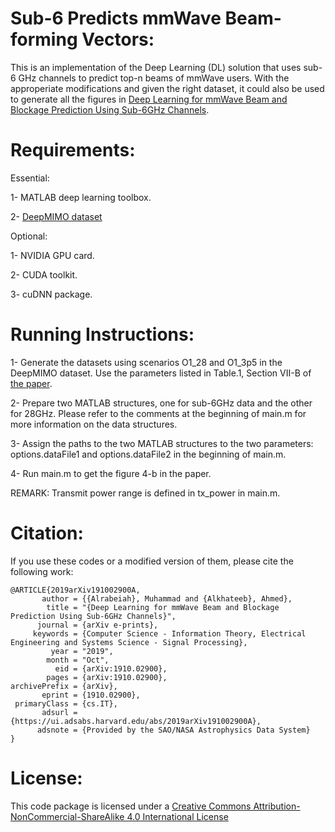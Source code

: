 # Sub-6 Predicts mmWave Beam-forming Vectors:
This is an implementation of the Deep Learning (DL) solution that uses sub-6 GHz channels to predict top-n beams of mmWave users. With the approperiate modifications and given the right dataset, it could also be used to generate all the figures in [Deep Learning for mmWave Beam and Blockage Prediction Using Sub-6GHz Channels](https://arxiv.org/abs/1910.02900).

# Requirements:

Essential:

1- MATLAB deep learning toolbox.

2- [DeepMIMO dataset](http://www.deepmimo.net/?i=1)

Optional:

1- NVIDIA GPU card.

2- CUDA toolkit.

3- cuDNN package.

# Running Instructions:

1- Generate the datasets using scenarios O1_28 and O1_3p5 in the DeepMIMO dataset. Use the parameters listed in Table.1, Section VII-B of [the paper](“https://arxiv.org/abs/1910.02900”).

2- Prepare two MATLAB structures, one for sub-6GHz data and the other for 28GHz. Please refer to the comments at the beginning of main.m for more information on the data structures.

3- Assign the paths to the two MATLAB structures to the two parameters: options.dataFile1 and options.dataFile2 in the beginning of main.m.

4- Run main.m to get the figure 4-b in the paper.

REMARK: Transmit power range is defined in tx_power in main.m.

# Citation:

If you use these codes or a modified version of them, please cite the following work:
```
@ARTICLE{2019arXiv191002900A,
       author = {{Alrabeiah}, Muhammad and {Alkhateeb}, Ahmed},
        title = "{Deep Learning for mmWave Beam and Blockage Prediction Using Sub-6GHz Channels}",
      journal = {arXiv e-prints},
     keywords = {Computer Science - Information Theory, Electrical Engineering and Systems Science - Signal Processing},
         year = "2019",
        month = "Oct",
          eid = {arXiv:1910.02900},
        pages = {arXiv:1910.02900},
archivePrefix = {arXiv},
       eprint = {1910.02900},
 primaryClass = {cs.IT},
       adsurl = {https://ui.adsabs.harvard.edu/abs/2019arXiv191002900A},
      adsnote = {Provided by the SAO/NASA Astrophysics Data System}
}
```

# License:

This code package is licensed under a [Creative Commons Attribution-NonCommercial-ShareAlike 4.0 International License](https://creativecommons.org/licenses/by-nc-sa/4.0/)

